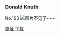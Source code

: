 ### Donald Knuth
No.163
![图片不见了~~~](https://imgs.xkcd.com/comics/donald_knuth.png)

[原址](https://xkcd.com//163) [下载](https://imgs.xkcd.com/comics/donald_knuth.png)

